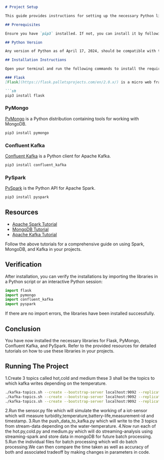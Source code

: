 ```markdown
# Project Setup

This guide provides instructions for setting up the necessary Python libraries for this project, including Flask, PyMongo, Confluent Kafka, and PySpark.

## Prerequisites

Ensure you have `pip3` installed. If not, you can install it by following the instructions [here](https://pip.pypa.io/en/stable/installation/).

## Python Version

Any version of Python as of April 17, 2024, should be compatible with these installations.

## Installation Instructions

Open your terminal and run the following commands to install the required libraries:

### Flask
[Flask](https://flask.palletsprojects.com/en/2.0.x/) is a micro web framework written in Python.

```sh
pip3 install flask
```

### PyMongo
[PyMongo](https://pymongo.readthedocs.io/en/stable/) is a Python distribution containing tools for working with MongoDB.

```sh
pip3 install pymongo
```

### Confluent Kafka
[Confluent Kafka](https://docs.confluent.io/platform/current/clients/confluent-kafka-python/html/index.html) is a Python client for Apache Kafka.

```sh
pip3 install confluent_kafka
```

### PySpark
[PySpark](https://spark.apache.org/docs/latest/api/python/getting_started/index.html) is the Python API for Apache Spark.

```sh
pip3 install pyspark
```

## Resources

- [Apache Spark Tutorial](https://www.youtube.com/watch?v=ei_d4v9c2iA&t=308s)
- [MongoDB Tutorial](https://www.youtube.com/watch?v=ZiQPyD82ojk&t=150s)
- [Apache Kafka Tutorial](https://www.youtube.com/watch?v=Pty5BWJUwMU&t=409s)

Follow the above tutorials for a comprehensive guide on using Spark, MongoDB, and Kafka in your projects.

## Verification

After installation, you can verify the installations by importing the libraries in a Python script or an interactive Python session:

```python
import flask
import pymongo
import confluent_kafka
import pyspark
```

If there are no import errors, the libraries have been installed successfully.

## Conclusion

You have now installed the necessary libraries for Flask, PyMongo, Confluent Kafka, and PySpark. Refer to the provided resources for detailed tutorials on how to use these libraries in your projects.

## Running The Project
1.Create 3 topics called hot,cold and medium these 3 shall be the topics to which kafka writes depending on the temperature.
```.sh
./kafka-topics.sh --create --bootstrap-server localhost:9092 --replication-factor 1 --partitions 1 --topic cold
./kafka-topics.sh --create --bootstrap-server localhost:9092 --replication-factor 1 --partitions 1 --topic hot
./kafka-topics.sh --create --bootstrap-server localhost:9092 --replication-factor 1 --partitions 1 --topic medium
```
2.Run the sensor.py file which will simulate the working of a iot-sensor which will measure turbidity,temperature,battery-life,measurement-id and timestamp.
3.Run the push_data_to_kafka.py which will write to the 3 topics from stream-data depending on the water-temperature.
4.Now run each of the hot.py,cold.py and medium.py which will do streaming-analysis using streaming-spark and store data in mongoDB for future batch processing.
5.Run the individual files for batch processing which will do batch processing.We can then compare the time taken as well as accuracy of both and associated tradeoff by making changes in parameters in code.
